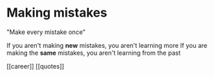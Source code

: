 # Making mistakes

"Make every mistake once"

If you aren't making **new** mistakes, you aren't learning more
If you are making the **same** mistakes, you aren't learning from the past

[[career]]
[[quotes]]
